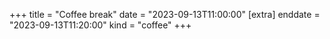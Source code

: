+++
title = "Coffee break"
date = "2023-09-13T11:00:00"
[extra]
enddate = "2023-09-13T11:20:00"
kind = "coffee"
+++
